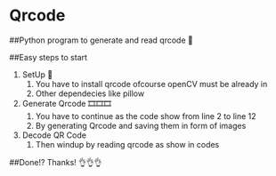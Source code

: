 # Qrcode
##Python program to generate and read qrcode 💯

##Easy steps to start
1. SetUp 🎡
    1. You have to install qrcode ofcourse openCV must be already in
    2. Other dependecies like pillow 
2. Generate Qrcode 🎞🎞🎞
    1. You have to continue as the code show from line 2 to line 12
    2. By generating Qrcode and saving them in form of images
3. Decode QR Code
    1. Then windup by reading qrcode as show in codes

##Done!? Thanks! 👌👌👌